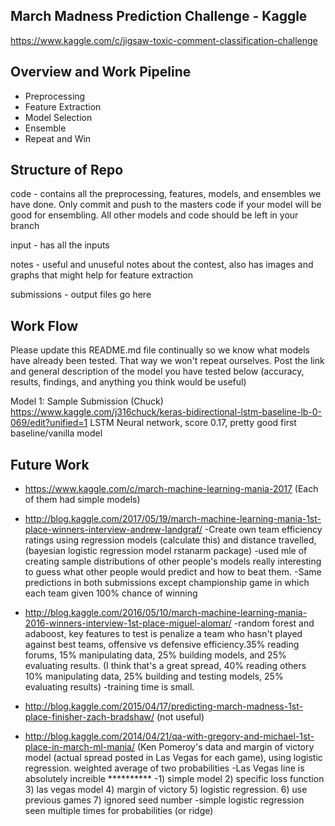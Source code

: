 ## March Madness Prediction Challenge - Kaggle
https://www.kaggle.com/c/jigsaw-toxic-comment-classification-challenge

## Overview and Work Pipeline
- Preprocessing
- Feature Extraction
- Model Selection
- Ensemble
- Repeat and Win

## Structure of Repo
code - contains all the preprocessing, features, models, and ensembles we have done. Only commit and push to the masters code if your model will be good for ensembling. All other models and code should be left in your branch

input - has all the inputs

notes - useful and unuseful notes about the contest, also has images and graphs that might help for feature extraction

submissions - output files go here

## Work Flow 
Please update this README.md file continually so we know what models have already been tested. That way we won't repeat ourselves. Post the link and general description of the model you have tested below (accuracy, results, findings, and anything you think would be useful)

Model 1: Sample Submission (Chuck)
https://www.kaggle.com/j316chuck/keras-bidirectional-lstm-baseline-lb-0-069/edit?unified=1 LSTM Neural network, score 0.17, pretty good first baseline/vanilla model 


## Future Work
- https://www.kaggle.com/c/march-machine-learning-mania-2017
(Each of them had simple models)
- http://blog.kaggle.com/2017/05/19/march-machine-learning-mania-1st-place-winners-interview-andrew-landgraf/
-Create own team efficiency ratings using regression models (calculate this) and distance travelled, (bayesian logistic regression model rstanarm package)
-used mle of creating sample distributions of other people's models really interesting to guess what other people would predict and how to beat them.
-Same predictions in both submissions except championship game in which each team given 100% chance of winning

- http://blog.kaggle.com/2016/05/10/march-machine-learning-mania-2016-winners-interview-1st-place-miguel-alomar/
-random forest and adaboost, key features to test is penalize a team who hasn't played against best teams, offensive vs defensive efficiency.35% reading forums, 15% manipulating data, 25% building models, and 25% evaluating results. (I think that's a great spread, 40% reading others 10% manipulating data, 25% building and testing models, 25% evaluating results)
-training time is small. 

- http://blog.kaggle.com/2015/04/17/predicting-march-madness-1st-place-finisher-zach-bradshaw/
(not useful)

- http://blog.kaggle.com/2014/04/21/qa-with-gregory-and-michael-1st-place-in-march-ml-mania/ 
(Ken Pomeroy's data and margin of victory model (actual spread posted in Las Vegas for each game), using logistic regression. weighted average of two probabilities
-Las Vegas line is absolutely increible **********
-1) simple model 2) specific loss function 3) las vegas model 4) margin of victory 5) logistic regression. 6) use previous games 7) ignored seed number
-simple logistic regression seen multiple times for probabilities (or ridge)  
